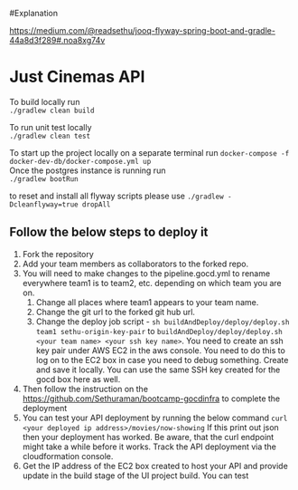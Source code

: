 #Explanation

https://medium.com/@readsethu/jooq-flyway-spring-boot-and-gradle-44a8d3f289#.noa8xg74v


# Just Cinemas API

To build locally run  
```./gradlew clean build```

To run unit test locally  
```./gradlew clean test```

To start up the project locally on a separate terminal run
```docker-compose -f docker-dev-db/docker-compose.yml up```  
Once the postgres instance is running run  
```./gradlew bootRun```

to reset and install all flyway scripts please use
```./gradlew -Dcleanflyway=true dropAll ```


## Follow the below steps to deploy it

1. Fork the repository
2. Add your team members as collaborators to the forked repo.
3. You will need to make changes to the pipeline.gocd.yml to rename everywhere team1 is to team2, etc. depending on which team you are on.
    1. Change all places where team1 appears to your team name.
    2. Change the git url to the forked git hub url.
    3. Change the deploy job script - ```sh buildAndDeploy/deploy/deploy.sh team1 sethu-origin-key-pair``` to ```buildAndDeploy/deploy/deploy.sh <your team name> <your ssh key name>```. You need to create an ssh key pair under AWS EC2 in the aws console. You need to do this to log on to the EC2 box in case you need to debug something. Create and save it locally. You can use the same SSH key created for the gocd box here as well.
4. Then follow the instruction on the https://github.com/Sethuraman/bootcamp-gocdinfra to complete the deployment
5. You can test your API deployment by running the below command
```curl <your deployed ip address>/movies/now-showing``` If this print out json then your deployment has worked. Be aware, that the curl endpoint might take a while before it works. Track the API deployment via the cloudformation console. 
5. Get the IP address of the EC2 box created to host your API and provide update in the build stage of the UI project build. You can test 






